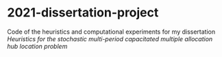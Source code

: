 # 2021-dissertation-project

Code of the heuristics and computational experiments for my dissertation *Heuristics for the stochastic multi-period capacitated multiple allocation hub location problem*
